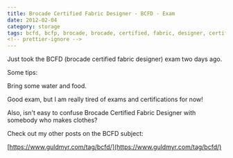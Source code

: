 ```yaml
---
title: Brocade Certified Fabric Designer - BCFD - Exam
date: 2012-02-04
category: storage
tags: bcfd, bcfp, brocade, brocade, certified, fabric, designer, certification, storage, storage, area, network, storage, network
<!-- prettier-ignore -->
---
```


Just took the BCFD (brocade certified fabric designer) exam two days ago.

Some tips:

Bring some water and food.

Good exam, but I am really tired of exams and certifications for now!

Also, isn't easy to confuse Brocade Certified Fabric Designer with somebody who makes clothes?

Check out my other posts on the BCFD subject:

[https://www.guldmyr.com/tag/bcfd/](https://www.guldmyr.com/tag/bcfd/)
